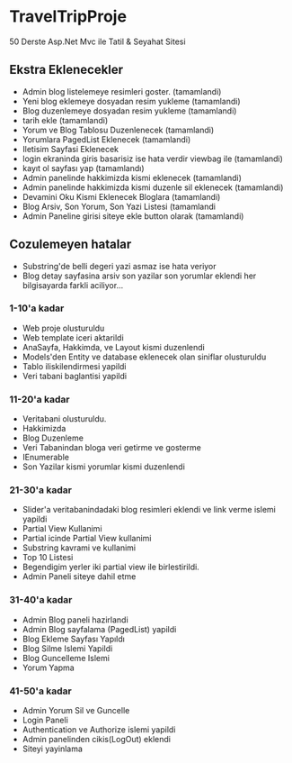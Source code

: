 # TravelTripProje
 50 Derste Asp.Net Mvc ile Tatil & Seyahat Sitesi
 
 ## Ekstra Eklenecekler
 - Admin blog listelemeye resimleri goster. (tamamlandi)
 - Yeni blog eklemeye dosyadan resim yukleme (tamamlandi)
 - Blog duzenlemeye dosyadan resim yukleme (tamamlandi)
 - tarih ekle (tamamlandi)
 - Yorum ve Blog Tablosu Duzenlenecek (tamamlandi)
 - Yorumlara PagedList Eklenecek (tamamlandi)
 - Iletisim Sayfasi Eklenecek
 - login ekraninda giris basarisiz ise hata verdir viewbag ile (tamamlandi)
 - kayıt ol sayfası yap (tamamlandı)
 - Admin panelinde hakkimizda kismi eklenecek (tamamlandi)
 - Admin panelinde hakkimizda kismi duzenle sil eklenecek (tamamlandi)
 - Devamini Oku Kismi Eklenecek Bloglara (tamamlandi)
 - Blog Arsiv, Son Yorum, Son Yazi Listesi (tamamlandi 
 - Admin Paneline girisi siteye ekle button olarak (tamamlandi)
 
 
 ## Cozulemeyen hatalar
 - Substring'de belli degeri yazi asmaz ise hata veriyor 
 - Blog detay sayfasina arsiv son yazilar son yorumlar eklendi her bilgisayarda farkli aciliyor...

### 1-10'a kadar

 - Web proje olusturuldu
 - Web template iceri aktarildi
 - AnaSayfa, Hakkimda, ve Layout kismi duzenlendi
 - Models'den Entity ve database eklenecek olan siniflar olusturuldu
 - Tablo iliskilendirmesi yapildi
 - Veri tabani baglantisi yapildi
 
### 11-20'a kadar

- Veritabani olusturuldu.
- Hakkimizda
- Blog Duzenleme
- Veri Tabanindan bloga veri getirme ve gosterme
- IEnumerable
- Son Yazilar kismi yorumlar kismi duzenlendi
### 21-30'a kadar

-  Slider'a veritabanindadaki blog resimleri eklendi ve link verme islemi yapildi
- Partial View Kullanimi
- Partial icinde Partial View kullanimi
- Substring kavrami ve kullanimi
- Top 10 Listesi
- Begendigim yerler iki partial view ile birlestirildi.
- Admin Paneli siteye dahil etme

### 31-40'a kadar

- Admin Blog paneli hazirlandi
- Admin Blog sayfalama (PagedList) yapildi
- Blog Ekleme Sayfası Yapıldı
- Blog Silme Islemi Yapildi
- Blog Guncelleme Islemi
- Yorum Yapma

### 41-50'a kadar

- Admin Yorum Sil ve Guncelle
- Login Paneli
- Authentication ve Authorize islemi yapildi
- Admin panelinden cikis(LogOut) eklendi
- Siteyi yayinlama